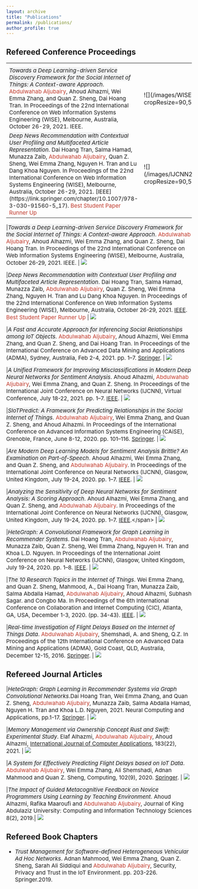 ```yaml
---
layout: archive
title: "Publications"
permalink: /publications/
author_profile: true
---
```

<style>
table {
    border-collapse: collapse;
}
table, th, td {
   border: 0px solid black;
}
blockquote {
    border-left: solid blue;
    padding-left: 10px;
}
</style>

Refereed Conference Proceedings
-----------------------
<table style="width:100%">
  <tr>
    <th style="width:70%"></th>
    <th></th> 
  </tr>
  <tr>
    <td><span style="font-size:15px"><span style="background-color: #F2F3F4"><em>Towards a Deep Learning-driven Service Discovery Framework for the Social Internet of Things: A Context-aware Approach</em></span>. <span style="color:#C0392B">Abdulwahab Aljubairy</span>, Ahoud Alhazmi, Wei Emma Zhang, and Quan Z. Sheng, Dai Hoang Tran. In Proceedings of the 22nd International Conference on Web Information Systems Engineering (WISE), Melbourne, Australia, October 26-29, 2021. IEEE.</td>
    <td>![](/images/WISE21.png?cropResize=90,50)</td> 
  </tr>
  <tr>
    <td><span style="font-size:15px"><span style="background-color: #F2F3F4"><em>Deep News Recommendation with Contextual User Profiling and Multifaceted Article Representation</em></span>. Dai Hoang Tran, Salma Hamad, Munazza Zaib, <span style="color:#C0392B">Abdulwahab Aljubairy</span>, Quan Z. Sheng, Wei Emma Zhang, Nguyen H. Tran and Lu Dang Khoa Nguyen. In Proceedings of the 22nd International Conference on Web Information Systems Engineering (WISE), Melbourne, Australia, October 26-29, 2021. [IEEE](https://link.springer.com/chapter/10.1007/978-3-030-91560-5_17). <span style="color:#C0392B">Best Student Paper Runner Up</span></span></td>
    <td> ![](/images/IJCNN20_2.png?cropResize=90,50)</td> 
  </tr>
</table>



|<span style="font-size:15px"><span style="background-color: #F2F3F4"><em>Towards a Deep Learning-driven Service Discovery Framework for the Social Internet of Things: A Context-aware Approach</em></span>. <span style="color:#C0392B">Abdulwahab Aljubairy</span>, Ahoud Alhazmi, Wei Emma Zhang, and Quan Z. Sheng, Dai Hoang Tran. In Proceedings of the 22nd International Conference on Web Information Systems Engineering (WISE), Melbourne, Australia, October 26-29, 2021. IEEE.</span> |  ![](/images/WISE21.png?cropResize=90,50)

|<span style="font-size:15px"><span style="background-color: #F2F3F4"><em>Deep News Recommendation with Contextual User Profiling and Multifaceted Article Representation</em></span>. Dai Hoang Tran, Salma Hamad, Munazza Zaib, <span style="color:#C0392B">Abdulwahab Aljubairy</span>, Quan Z. Sheng, Wei Emma Zhang, Nguyen H. Tran and Lu Dang Khoa Nguyen. In Proceedings of the 22nd International Conference on Web Information Systems Engineering (WISE), Melbourne, Australia, October 26-29, 2021. [IEEE](https://link.springer.com/chapter/10.1007/978-3-030-91560-5_17). <span style="color:#C0392B">Best Student Paper Runner Up</span></span> |  ![](/images/IJCNN20_2.png?cropResize=90,50)


|<span style="font-size:15px"><span style="background-color: #F2F3F4"><em>A Fast and Accurate Approach for Inferencing Social Relationships among IoT Objects</em></span>. <span style="color:#C0392B">Abdulwahab Aljubairy</span>, Ahoud Alhazmi, Wei Emma Zhang, and Quan Z. Sheng, and Dai Hoang Tran. In Proceedings of the International Conference on Advanced Data Mining and Applications (ADMA), Sydney, Australia, Feb 2-4, 2021. pp. 1–7. [Springer](https://link.springer.com/chapter/10.1007/978-3-030-95408-6_7).</span> |  ![](/images/IJCNN20_2.png?cropResize=90,50)

|<span style="font-size:15px"><span style="background-color: #F2F3F4"><em>A Unified Framework for Improving Misclassifications in Modern Deep Neural Networks for Sentiment Analysis</em></span>. Ahoud Alhazmi, <span style="color:#C0392B">Abdulwahab Aljubairy</span>, Wei Emma Zhang, and Quan Z. Sheng. In Proceedings of the International Joint Conference on Neural Networks (IJCNN), Virtual Conference, July 18-22, 2021. pp. 1–7. [IEEE](https://ieeexplore.ieee.org/document/9534168).</span> |  ![](/images/IJCNN20_2.png?cropResize=90,50)

|<span style="font-size:15px"><span style="background-color: #F2F3F4"><em>SIoTPredict: A Framework for Predicting Relationships in the Social Internet of Things</em></span>. <span style="color:#C0392B">Abdulwahab Aljubairy</span>, Wei Emma Zhang, and Quan Z. Sheng, and Ahoud Alhazmi. In Proceedings of the International Conference on Advanced Information Systems Engineering (CAiSE), Grenoble, France, June 8-12, 2020. pp. 101–116. [Springer](https://link.springer.com/chapter/10.1007/978-3-030-49435-3_7).</span> |  ![](/images/IJCNN20_2.png?cropResize=90,50)

|<span style="font-size:15px"><span style="background-color: #F2F3F4"><em>Are Modern Deep Learning Models for Sentiment Analysis Brittle? An Examination on Part-of-Speech</em></span>. Ahoud Alhazmi, Wei Emma Zhang, and Quan Z. Sheng, and <span style="color:#C0392B">Abdulwahab Aljubairy</span>. In Proceedings of the International Joint Conference on Neural Networks (IJCNN), Glasgow, United Kingdom, July 19-24, 2020. pp. 1–7. [IEEE](https://ieeexplore.ieee.org/document/9207665).</span> |  ![](/images/IJCNN20_2.png?cropResize=90,50)

|<span style="font-size:15px"><span style="background-color: #F2F3F4"><em>Analyzing the Sensitivity of Deep Neural Networks for Sentiment Analysis: A Scoring Approach</em></span>. Ahoud Alhazmi, Wei Emma Zhang, and Quan Z. Sheng, and <span style="color:#C0392B">Abdulwahab Aljubairy</span>. In Proceedings of the International Joint Conference on Neural Networks (IJCNN), Glasgow, United Kingdom, July 19-24, 2020. pp. 1–7. [IEEE](https://ieeexplore.ieee.org/document/9207078](https://ieeexplore.ieee.org/document/9207000)).</span> |  ![](/images/IJCNN20.png?cropResize=90,50)

|<span style="font-size:15px"><span style="background-color: #F2F3F4"><em>HeteGraph: A Convolutional Framework for Graph Learning in Recommender Systems</em></span>. Dai Hoang Tran, <span style="color:#C0392B">Abdulwahab Aljubairy</span>, Munazza Zaib, Quan Z. Sheng, Wei Emma Zhang, Nguyen H. Tran and Khoa L.D. Nguyen. In Proceedings of the International Joint Conference on Neural Networks (IJCNN), Glasgow, United Kingdom, July 19-24, 2020. pp. 1–8. [IEEE](https://ieeexplore.ieee.org/document/9207078).</span> | <span style="text-align: center;"> ![](/images/HeteGraph.png?cropResize=90,50) </span>

|<span style="font-size:15px"><span style="background-color: #F2F3F4"><em>The 10 Research Topics in the Internet of Things</em></span>. Wei Emma Zhang, and Quan Z. Sheng, Mahmood, A., Dai Hoang Tran, Munazza Zaib, Salma Abdalla Hamad, <span style="color:#C0392B">Abdulwahab Aljubairy</span>, Ahoud Alhazmi, Subhash Sagar. and Congbo Ma. In Proceedings of the 6th International Conference on Collaboration and Internet Computing (CIC), Atlanta, GA, USA, December 1-3, 2020. (pp. 34-43). [IEEE](https://ieeexplore.ieee.org/document/9319033).</span> | <span style="text-align: center;"> ![](/images/CIC.png?cropResize=90,50) </span>

|<span style="font-size:15px"><span style="background-color: #F2F3F4"><em>Real-time Investigation of Flight Delays Based on the Internet of Things Data</em></span>. <span style="color:#C0392B">Abdulwahab Aljubairy</span>, Shemshadi, A. and Sheng, Q.Z. In Proceedings of the 12th International Conference on Advanced Data Mining and Applications (ADMA), Gold Coast, QLD, Australia, December 12-15, 2016. [Springer](https://link.springer.com/chapter/10.1007/978-3-030-91560-5_35).</span> | <span style="text-align: center;"> ![](/images/ADMA16n.png?cropResize=90,50) </span>

Refereed Journal Articles
----------------

|<span style="font-size:15px"><span style="background-color: #F2F3F4"><em>HeteGraph: Graph Learning in Recommender Systems via Graph Convolutional Networks</em></span>.Dai Hoang Tran, Wei Emma Zhang, and Quan Z. Sheng, <span style="color:#C0392B">Abdulwahab Aljubairy</span>, Munazza Zaib, Salma Abdalla Hamad, Nguyen H. Tran and Khoa L.D. Nguyen, 2021. Neural Computing and Applications, pp.1-17. [Springer](https://link.springer.com/article/10.1007/s00521-020-05667-z).</span> |  ![](/images/HeterJ.png?cropResize=90,50)

|<span style="font-size:15px"><span style="background-color: #F2F3F4"><em>Memory Management via Ownership Concept Rust and Swift: Experimental Study</em></span>. Elaf Alhazmi, <span style="color:#C0392B">Abdulwahab Aljubairy</span>, Ahoud Alhazmi, [International Journal of Computer Applications](https://www.ijcaonline.org/archives/volume183/number22/alhazmi-2021-ijca-921572.pdf), 183(22), 2021.</span> |  ![](/images/owner.png?cropResize=90,50)

|<span style="font-size:15px"><span style="background-color: #F2F3F4"><em>A System for Effectively Predicting Flight Delays based on IoT Data</em></span>. <span style="color:#C0392B">Abdulwahab Aljubairy</span>, Wei Emma Zhang, Ali Shemshadi, Adnan Mahmood and Quan Z. Sheng, Computing, 102(9), 2020. [Springer](https://link.springer.com/article/10.1007/s00607-020-00794-w).</span> |  ![](/images/computing20.png?cropResize=90,50)

|<span style="font-size:15px"><span style="background-color: #F2F3F4"><em>The Impact of Guided Metacognitive Feedback on Novice Programmers Using Learning by Teaching Environment</em></span>. Ahoud Alhazmi, Rafika Maaroufi and <span style="color:#C0392B">Abdulwahab Aljubairy</span>, Journal of King Abdulaziz University: Computing and Information Technology Sciences 8(2), 2019.| ![](/images/KAU19.png?cropResize=90,50)

  

Refereed Book Chapters
---------------------
- <span style="font-size:15px"><span style="background-color: #F2F3F4"><em>Trust Management for Software-defined Heterogeneous Vehicular Ad Hoc Networks</em></span>. Adnan Mahmood, Wei Emma Zhang, Quan Z. Sheng, Sarah Ali Siddiqui and <span style="color:#C0392B">Abdulwahab Aljubairy</span>, Security, Privacy and Trust in the IoT Environment. pp. 203-226. Springer.2019.
